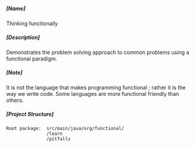 ##### [Name] 
Thinking functionally

##### [Description] 
Demonstrates the problem solving approach to common 
problems using a functional paradigm.

##### [Note] 
It is not the language that makes programming functional ; rather it
is the way we write code. Some languages are more functional friendly 
than others.

##### [Project Structure]
    Root package:  src/main/java/org/functional/
                   /learn
                   /pitfalls
   
